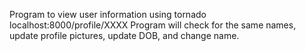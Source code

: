 Program to view user information using tornado localhost:8000/profile/XXXX
Program will check for the same names, update profile pictures, update DOB, and change name. 

